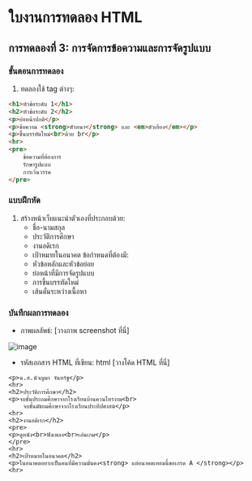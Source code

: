 # ใบงานการทดลอง HTML
 
## การทดลองที่ 3: การจัดการข้อความและการจัดรูปแบบ
### ขั้นตอนการทดลอง
1. ทดลองใช้ tag ต่างๆ:
```html
<h1>หัวข้อระดับ 1</h1>
<h2>หัวข้อระดับ 2</h2>
<p>ย่อหน้าปกติ</p>
<p>ข้อความ <strong>ตัวหนา</strong> และ <em>ตัวเอียง</em></p>
<p>ขึ้นบรรทัดใหม่<br>ด้วย br</p>
<hr>
<pre>
    ข้อความที่ต้องการ
    รักษารูปแบบ
    การเว้นวรรค
</pre>
```

### แบบฝึกหัด
1. สร้างหน้าเว็บแนะนำตัวเองที่ประกอบด้วย:
   - ชื่อ-นามสกุล
   - ประวัติการศึกษา
   - งานอดิเรก
   - เป้าหมายในอนาคต
 ข้อกำหนดที่ต้องมี:
   - หัวข้อหลักและหัวข้อย่อย
   - ย่อหน้าที่มีการจัดรูปแบบ
   - การขึ้นบรรทัดใหม่
   - เส้นคั่นระหว่างเนื้อหา
### บันทึกผลการทดลอง
- ภาพผลลัพธ์:
[วางภาพ screenshot ที่นี่]

![image](https://github.com/user-attachments/assets/08461b3c-21c3-42a3-a42d-b870b5edf5bd)

- รหัสเอกสาร HTML ที่เขียน:
html
[วางโค้ด HTML ที่นี่]
```<h1>แนะนำตัว</h1>
<p>น.ส.นัจญมา จันทร์ชู</p>
<hr>
<h2>ประวัติการศึกษา</h2>
<p>จบชั้นประถมศึกษาจากโรงเรียนบ้านควนไทรงาม<br>
    จบชั้นมัธยมศึกษาจากโรงเรียนประทีปศาสน์</p>
<hr>
<h2>งานอดิเรก</h2>
<pre>
<p>ดูหนัง<br>ฟังเพลง<br>เล่นเกม</p>
</pre>
<hr>
<h2>เป้าหมายในอนาคต</h2>
<p>ในอนาคตอยากเป็นคนที่มีความมั่นคง<strong> แต่อนาคตเทอมนี้ขอเกรด A </strong></p>
<hr>
